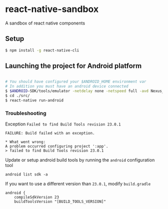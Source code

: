 # react-native-sandbox
A sandbox of react native components

## Setup

```bash
$ npm install -g react-native-cli
```

## Launching the project for Android platform

```bash

# You should have configured your $ANDROID_HOME environment var
# In addition you must have an android device connected
$ $ANDROID-SDK/tools/emulator -netdelay none -netspeed full -avd Nexus_5_API_23
$ cd ./src/
$ react-native run-android
```

### Troubleshooting

Exception `Failed to find Build Tools revision 23.0.1`

```
FAILURE: Build failed with an exception.

* What went wrong:
A problem occurred configuring project ':app'.
> failed to find Build Tools revision 23.0.1
```

Update or setup android build tools by running the `android` configuration tool

```
android list sdk -a
```

If you want to use a different version than `23.0.1`, modify `build.gradle`

```
android {
    compileSdkVersion 23
    buildToolsVersion "[BUILD_TOOLS_VERSION]"
```
